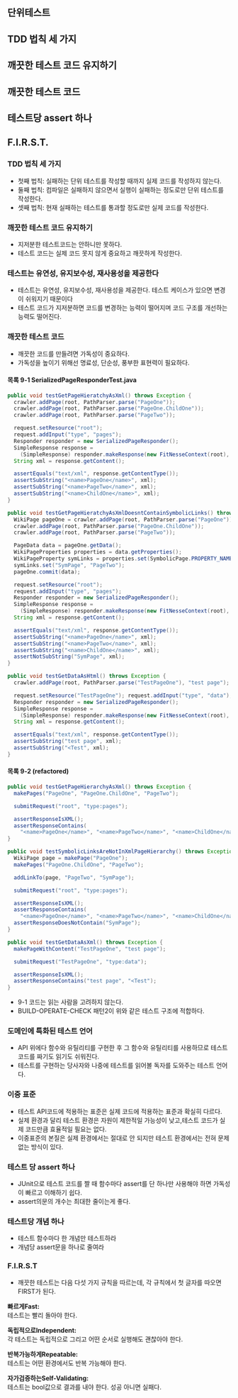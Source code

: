 ## 단위테스트


## TDD 법칙 세 가지
## 깨끗한 테스트 코드 유지하기
## 깨끗한 테스트 코드
## 테스트당 assert 하나
## F.I.R.S.T.

### TDD 법칙 세 가지
- 첫째 법칙: 실패하는 단위 테스트를 작성할 때까지 실제 코드를 작성하지 않는다.
- 둘째 법칙: 컴파일은 실패하지 않으면서 실행이 실패하는 정도로만 단위 테스트를 작성한다.
- 셋째 법칙: 현재 실패하는 테스트를 통과할 정도로만 실제 코드를 작성한다.

### 깨끗한 테스트 코드 유지하기
- 지저분한 테스트코드는 안하니만 못하다.
- 테스트 코드는 실제 코드 못지 않게 중요하고 깨끗하게 작성한다.

### 테스트는 유연성, 유지보수성, 재사용성을 제공한다

-  테스트는 유연성, 유지보수성, 재사용성을 제공한다. 테스트 케이스가 있으면 변경이 쉬워지기 때문이다
- 테스트 코드가 지저분하면 코드를 변경하는 능력이 떨어지며 코드 구조를 개선하는 능력도 떨어진다.


### 깨끗한 테스트 코드

- 깨끗한 코드를 만들려면 가독성이 중요하다.
- 가독성을 높이기 위해선 명료성, 단순성, 풍부한 표현력이 필요하다.

#### 목록 9-1 SerializedPageResponderTest.java
```java
public void testGetPageHieratchyAsXml() throws Exception {
  crawler.addPage(root, PathParser.parse("PageOne"));
  crawler.addPage(root, PathParser.parse("PageOne.ChildOne"));
  crawler.addPage(root, PathParser.parse("PageTwo"));

  request.setResource("root");
  request.addInput("type", "pages");
  Responder responder = new SerializedPageResponder();
  SimpleResponse response =
    (SimpleResponse) responder.makeResponse(new FitNesseContext(root), request);
  String xml = response.getContent();

  assertEquals("text/xml", response.getContentType());
  assertSubString("<name>PageOne</name>", xml);
  assertSubString("<name>PageTwo</name>", xml);
  assertSubString("<name>ChildOne</name>", xml);
}

public void testGetPageHieratchyAsXmlDoesntContainSymbolicLinks() throws Exception {
  WikiPage pageOne = crawler.addPage(root, PathParser.parse("PageOne"));
  crawler.addPage(root, PathParser.parse("PageOne.ChildOne"));
  crawler.addPage(root, PathParser.parse("PageTwo"));

  PageData data = pageOne.getData();
  WikiPageProperties properties = data.getProperties();
  WikiPageProperty symLinks = properties.set(SymbolicPage.PROPERTY_NAME);
  symLinks.set("SymPage", "PageTwo");
  pageOne.commit(data);

  request.setResource("root");
  request.addInput("type", "pages");
  Responder responder = new SerializedPageResponder();
  SimpleResponse response =
    (SimpleResponse) responder.makeResponse(new FitNesseContext(root), request);
  String xml = response.getContent();

  assertEquals("text/xml", response.getContentType());
  assertSubString("<name>PageOne</name>", xml);
  assertSubString("<name>PageTwo</name>", xml);
  assertSubString("<name>ChildOne</name>", xml);
  assertNotSubString("SymPage", xml);
}

public void testGetDataAsHtml() throws Exception {
  crawler.addPage(root, PathParser.parse("TestPageOne"), "test page");

  request.setResource("TestPageOne"); request.addInput("type", "data");
  Responder responder = new SerializedPageResponder();
  SimpleResponse response =
    (SimpleResponse) responder.makeResponse(new FitNesseContext(root), request);
  String xml = response.getContent();

  assertEquals("text/xml", response.getContentType());
  assertSubString("test page", xml);
  assertSubString("<Test", xml);
}
```

#### 목록 9-2 (refactored)
```java
public void testGetPageHierarchyAsXml() throws Exception {
  makePages("PageOne", "PageOne.ChildOne", "PageTwo");

  submitRequest("root", "type:pages");

  assertResponseIsXML();
  assertResponseContains(
    "<name>PageOne</name>", "<name>PageTwo</name>", "<name>ChildOne</name>");
}

public void testSymbolicLinksAreNotInXmlPageHierarchy() throws Exception {
  WikiPage page = makePage("PageOne");
  makePages("PageOne.ChildOne", "PageTwo");

  addLinkTo(page, "PageTwo", "SymPage");

  submitRequest("root", "type:pages");

  assertResponseIsXML();
  assertResponseContains(
    "<name>PageOne</name>", "<name>PageTwo</name>", "<name>ChildOne</name>");
  assertResponseDoesNotContain("SymPage");
}

public void testGetDataAsXml() throws Exception {
  makePageWithContent("TestPageOne", "test page");

  submitRequest("TestPageOne", "type:data");

  assertResponseIsXML();
  assertResponseContains("test page", "<Test");
}
```

- 9-1 코드는 읽는 사람을 고려하지 않는다.
- BUILD-OPERATE-CHECK 패턴2이 위와 같은 테스트 구조에 적합하다.

### 도메인에 특화된 테스트 언어

- API 위에다 함수와 유틸리티를 구현한 후 그 함수와 유틸리티를 사용하므로 테스트 코드를 짜기도 읽기도 쉬워진다. 
- 테스트를 구현하는 당사자와 나중에 테스트를 읽어볼 독자를 도와주는 테스트 언어다.

### 이중 표준

- 테스트 API코드에 적용하는 표준은 실제 코드에 적용하는 표준과 확실히 다르다.
- 실제 환경과 달리 테스트 환경은 자원이 제한적일 가능성이 낮고,테스트 코드가 실제 코드만큼 효율적일 필요는 없다.
- 이중표준의 본질은 실제 환경에서는 절대로 안 되지만 테스트 환경에서는 전혀 문제없는 방식이 있다.

### 테스트 당 assert 하나

- JUnit으로 테스트 코드를 짤 때 함수마다 assert를 단 하나만 사용해야 하면 가독성이 빠르고 이해하기 쉽다.
- assert의문의 개수는 최대한 줄이는게 좋다.

### 테스트당 개념 하나

- 테스트 함수마다 한 개념만 테스트하라
- 개념당 assert문을 하나로 줄여라

### F.I.R.S.T

- 깨끗한 테스트는 다음 다섯 가지 규칙을 따르는데, 각 규칙에서 첫 글자를 따오면 FIRST가 된다. 

**빠르게Fast:**  
테스트는 빨리 돌아야 한다.

**독립적으로Independent:**  
각 테스트는 독립적으로 그리고 어떤 순서로 실행해도 괜찮아야 한다. 

**반복가능하게Repeatable:**  
테스트는 어떤 환경에서도 반복 가능해야 한다.

**자가검증하는Self-Validating:**  
테스트는 bool값으로 결과를 내야 한다. 성공 아니면 실패다.
